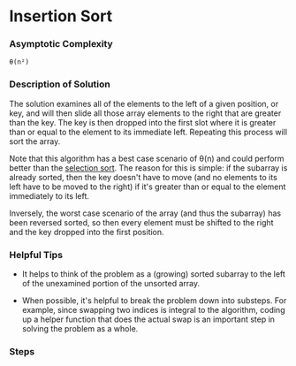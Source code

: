 # Insertion Sort

### Asymptotic Complexity

    θ(n²)

### Description of Solution

The solution examines all of the elements to the left of a given position, or key, and will then slide all those array elements to the right that are greater than the key. The key is then dropped into the first slot where it is greater than or equal to the element to its immediate left. Repeating this process will sort the array.

Note that this algorithm has a best case scenario of θ(n) and could perform better than the [selection sort]. The reason for this is simple: if the subarray is already sorted, then the key doesn't have to move (and no elements to its left have to be moved to the right) if it's greater than or equal to the element immediately to its left.

Inversely, the worst case scenario of the array (and thus the subarray) has been reversed sorted, so then every element must be shifted to the right and the key dropped into the first position.

### Helpful Tips

- It helps to think of the problem as a (growing) sorted subarray to the left of the unexamined portion of the unsorted array.

- When possible, it's helpful to break the problem down into substeps. For example, since swapping two indices is integral to the algorithm, coding up a helper function that does the actual swap is an important step in solving the problem as a whole.

### Steps

[selection sort]:/sort/selection

